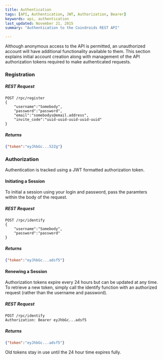```yaml
---
title: Authentication
tags: [API, Authentication, JWT, Authorization, Bearer]
keywords: api, authentication 
last_updated: November 21, 2015
summary: "Authentication to the Coindroids REST API"

---
```



Although anonymous access to the API is permitted, an unauthorized account will have additional functionality available to them. This section explains initial account creation along with management of the API authorization tokens required to make authenticated requests. 


### Registration

##### REST Request

```HTTP
POST /rpc/register
{ 
	"username":"Somebody",
	"password":"password",
	"email":"somebodys@email.address",
	"invite_code":"uuid-uuid-uuid-uuid-uuid"
}
```

##### Returns

```JSON
{"token":"eyJhbGc...52Zg"}
```	

### Authorization

Authentication is tracked using a JWT formatted authorization token. 

#### Initiating a Session
To initial a session using your login and password, pass the paramters within the body of the request. 

##### REST Request

```HTTP
POST /rpc/identify
{
	"username":"Somebody",
	"password":"password"
}
```
##### Returns

```JSON
{"token":"eyJhbGc...adsf5"}
```

#### Renewing a Session	
Authorization tokens expire every 24 hours but can be updated at any time. To retrieve a new token, simply call the identify function with an authorized request (rather than the username and password). 

##### REST Request

```HTTP
POST /rpc/identify
Authorization: Bearer eyJhbGc...adsf5
```
	
##### Returns

```JSON
{"token":"eyJhbGc...adsf5"}
```

Old tokens stay in use until the 24 hour time expires fully.	

